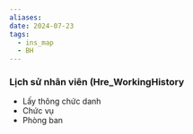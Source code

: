 ```yaml
---
aliases: 
date: 2024-07-23
tags:
  - ins_map
  - BH
---
```


### Lịch sử nhân viên (Hre_WorkingHistory
- Lấy thông chức danh 
- Chức vụ
- Phòng ban